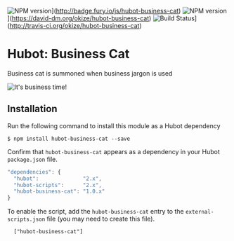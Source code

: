 ![NPM version](https://badge.fury.io/js/hubot-business-cat.png)](http://badge.fury.io/js/hubot-business-cat) ![NPM version](https://david-dm.org/okize/hubot-business-cat.png)](https://david-dm.org/okize/hubot-business-cat) ![Build Status](https://secure.travis-ci.org/okize/hubot-business-cat.png)](http://travis-ci.org/okize/hubot-business-cat)

# Hubot: Business Cat

Business cat is summoned when business jargon is used

![It's business time!](https://raw.github.com/okize/hubot-business-cat/gh-pages/animated-business-cat.gif)

## Installation

Run the following command to install this module as a Hubot dependency

```
$ npm install hubot-business-cat --save
```


Confirm that `hubot-business-cat` appears as a dependency in your Hubot `package.json` file.

```javascript
"dependencies": {
  "hubot":              "2.x",
  "hubot-scripts":      "2.x",
  "hubot-business-cat": "1.0.x"
}
```


To enable the script, add the `hubot-business-cat` entry to the `external-scripts.json` file (you may need to create this file).
```
  ["hubot-business-cat"]
```